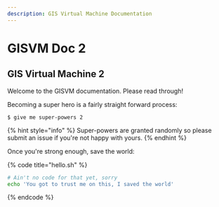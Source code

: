 ```yaml
---
description: GIS Virtual Machine Documentation
---
```


# GISVM Doc 2

## GIS Virtual Machine 2

Welcome to the GISVM documentation. Please read through!

Becoming a super hero is a fairly straight forward process:

```text
$ give me super-powers 2
```

{% hint style="info" %}
Super-powers are granted randomly so please submit an issue if you're not happy with yours.
{% endhint %}

Once you're strong enough, save the world:

{% code title="hello.sh" %}
```bash
# Ain't no code for that yet, sorry
echo 'You got to trust me on this, I saved the world'
```
{% endcode %}

